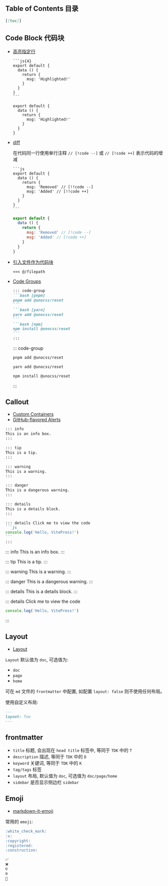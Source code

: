## Table of Contents 目录

````md
[[toc]]
````

## Code Block 代码块

- [高亮指定行](https://vitepress.dev/guide/markdown#line-highlighting-in-code-blocks)

  ````
  ```js{4}
  export default {
    data () {
      return {
        msg: 'Highlighted!'
      }
    }
  }
  ```
  ````

  ```js{4}
  export default {
    data () {
      return {
        msg: 'Highlighted!'
      }
    }
  }
  ```
- [diff](https://vitepress.dev/guide/markdown#colored-diffs-in-code-blocks)

  在代码同一行使用单行注释 `// [!code --]` 或 `// [!code ++]` 表示代码的增减
  ````
  ```js
  export default {
    data () {
      return {
        msg: 'Removed' // [!!code --]
        msg: 'Added' // [!!code ++]
      }
    }
  }
  ```
  ````

  ```js
  export default {
    data () {
      return {
        msg: 'Removed' // [!code --]
        msg: 'Added' // [!code ++]
      }
    }
  }
  ```

- [引入文件作为代码块](https://vitepress.dev/guide/markdown#import-code-snippets)

  ````md
  <<< @/filepath
  ````
- [Code Groups](https://vitepress.dev/guide/markdown#code-groups)

  ````md
  ::: code-group
  ```bash [pnpm]
  pnpm add @unocss/reset
  ```
  ```bash [yarn]
  yarn add @unocss/reset
  ```
  ```bash [npm]
  npm install @unocss/reset
  ```
  :::
  ````

  ::: code-group
  ```bash [pnpm]
  pnpm add @unocss/reset
  ```
  ```bash [yarn]
  yarn add @unocss/reset
  ```
  ```bash [npm]
  npm install @unocss/reset
  ```
  :::

## Callout

- [Custom Containers](https://vitepress.dev/guide/markdown#custom-containers)
- [GitHub-flavored Alerts](https://vitepress.dev/guide/markdown#github-flavored-alerts)

````md
::: info
This is an info box.
:::

::: tip
This is a tip.
:::

::: warning
This is a warning.
:::

::: danger
This is a dangerous warning.
:::

::: details
This is a details block.
:::

::: details Click me to view the code
```js
console.log('Hello, VitePress!')
```
:::
````

::: info
This is an info box.
:::

::: tip
This is a tip.
:::

::: warning
This is a warning.
:::

::: danger
This is a dangerous warning.
:::

::: details
This is a details block.
:::

::: details Click me to view the code
```js
console.log('Hello, VitePress!')
```
:::

## Layout

- [Layout](https://vitepress.dev/reference/default-theme-layout)

`Layout` 默认值为 `doc`, 可选值为:

- `doc`
- `page`
- `home`

可在 `md` 文件的 `frontmatter` 中配置, 如配置 `layout: false` 则不使用任何布局。

使用自定义布局:

````md
---
layout: foo
---
````

## frontmatter

- `title` 标题, 会出现在 `head title` 标签中, 等同于 `TDK` 中的 `T`
- `description` 描述, 等同于 `TDK` 中的 `D`
- `keyword` 关键词, 等同于 `TDK` 中的 `K`
- `tag/tags` 标签
- `layout` 布局, 默认值为 `doc`, 可选值为 `doc/page/home`
- `sidebar` 是否显示侧边栏 `sidebar`


## Emoji

- [markdown-it-emoji](https://github.com/markdown-it/markdown-it-emoji/blob/master/lib/data/full.mjs)

常用的 `emoji`:

````md
:white_check_mark:
:x:
:copyright:
:registered:
:construction:
````

```md
✅
❌
©️
®️
🚧
```